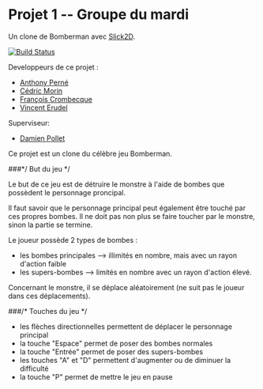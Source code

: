 # Projet 1 -- Groupe du mardi

Un clone de Bomberman avec [Slick2D](http://slick.ninjacave.com).

[![Build Status](https://travis-ci.org/TL1-fa17/projet1.svg?branch=master)](https://travis-ci.org/TL1-fa17/projet1)

Developpeurs de ce projet :
- [Anthony Perné](https://github.com/tonyop62)
- [Cédric Morin](https://github.com/cedricmorin1)
- [François Crombecque](https://github.com/fcrombecque)
- [Vincent Erudel](https://github.com/Calooe)

Superviseur:
- [Damien Pollet](https://github.com/cdlm)


Ce projet est un clone du célèbre jeu Bomberman.

###*/ But du jeu */

Le but de ce jeu est de détruire le monstre à l'aide de bombes que possèdent le personnage proncipal.

Il faut savoir que le personnage principal peut également être touché par ces propres bombes.
Il ne doit pas non plus se faire toucher par le monstre, sinon la partie se termine.

Le joueur possède 2 types de bombes :
- les bombes principales --> illimités en nombre, mais avec un rayon d'action faible
- les supers-bombes --> limités en nombre avec un rayon d'action élevé.


Concernant le monstre, il se déplace aléatoirement (ne suit pas le joueur dans ces déplacements).

###/* Touches du jeu */

- les flèches directionnelles permettent de déplacer le personnage principal
- la touche "Espace" permet de poser des bombes normales
- la touche "Entrée" permet de poser des supers-bombes
- les touches "A" et "D" permettent d'augmenter ou de diminuer la difficulté
- la touche "P" permet de mettre le jeu en pause




